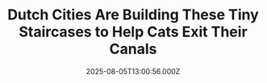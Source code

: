 ---
title: "Dutch Cities Are Building These Tiny Staircases to Help Cats Exit Their Canals"
date: 2025-08-05T13:00:56.000Z
category: Human Kindness
externalLink: "https://www.goodnewsnetwork.org/dutch-cities-are-building-these-tiny-staircases-to-help-cats-exit-their-canals/"
image: ""
excerpt: "Two cities in the Netherlands are mounting tiny staircases on the sides of their canals to help cats escape if they fall in the water. Between the capital of Amsterdam and a smaller city called Amersfoort, there could be over 500 tiny staircases along the canals by the end of the year. The initiative began […] The post Dutch Cities…"
---